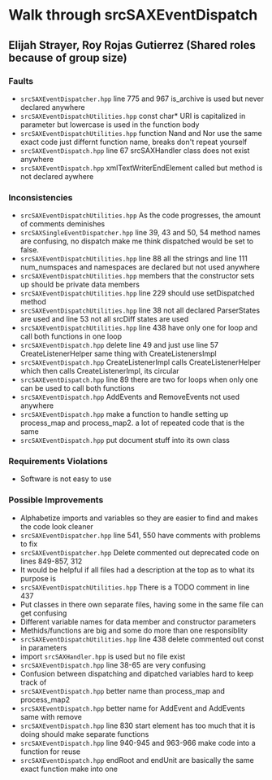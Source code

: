 # Walk through srcSAXEventDispatch
## Elijah Strayer, Roy Rojas Gutierrez (Shared roles because of group size)

### Faults
- ```srcSAXEventDispatcher.hpp``` line 775 and 967 is_archive is used but never declared anywhere
- ```srcSAXEventDispatchUtilities.hpp``` const char* URI is capitalized in parameter but lowercase is 
used in the function body
- ```srcSAXEventDispatchUtilities.hpp``` function Nand and Nor use the same exact code just differnt
function name, breaks don't repeat yourself
- ```srcSAXEventDispatch.hpp``` line 67 srcSAXHandler class does not exist anywhere
- ```srcSAXEventDispatch.hpp``` xmlTextWriterEndElement called but method is not declared aywhere

### Inconsistencies
- ```srcSAXEventDispatchUtilities.hpp``` As the code progresses, the amount of comments deminishes
- ```srcSAXSingleEventDispatcher.hpp``` line 39, 43 and 50, 54 method names are confusing, no dispatch 
 make me think dispatched would be set to false. 
- ```srcSAXEventDispatchUtilities.hpp``` line 88 all the strings and line 111 num_numspaces and namespaces
 are declared but not used anywhere
- ```srcSAXEventDispatchUtilities.hpp``` members that the constructor sets up should be private data members
- ```srcSAXEventDispatchUtilities.hpp``` line 229 should use setDispatched method
- ```srcSAXEventDispatchUtilities.hpp``` line 38 not all declared ParserStates are used and line 53 
not all srcDiff states are used
- ```srcSAXEventDispatchUtilities.hpp``` line 438 have only one for loop and call both functions in one loop
- ```srcSAXEventDispatch.hpp``` delete line 49 and just use line 57 CreateListenerHelper same thing with
CreateListenersImpl
- ```srcSAXEventDispatch.hpp``` CreateListenerImpl calls CreateListenerHelper which then calls CreateListenerImpl, its circular
- ```srcSAXEventDispatch.hpp``` line 89 there are two for loops when only one can be used to call both functions
- ```srcSAXEventDispatch.hpp``` AddEvents and RemoveEvents not used anywhere
- ```srcSAXEventDispatch.hpp``` make a function to handle setting up process_map and process_map2. a lot of repeated code
that is the same
- ```srcSAXEventDispatch.hpp``` put document stuff into its own class
 
### Requirements Violations
- Software is not easy to use

### Possible Improvements
- Alphabetize imports and variables so they are easier to find and makes the code look cleaner
- ```srcSAXEventDispatcher.hpp``` line 541, 550 have comments with problems to fix
- ```srcSAXEventDispatcher.hpp``` Delete commented out deprecated code on lines 849-857, 312
- It would be helpful if all files had a description at the top as to what its purpose is
- ```srcSAXEventDispatchUtilities.hpp``` There is a TODO comment in line 437
- Put classes in there own separate files, having some in the same file can get confusing
- Different variable names for data member and constructor parameters
- Methids/functions are big and some do more than one responsiblity
- ```srcSAXEventDispatchUtilities.hpp``` line 438 delete commented out const in parameters
- import ```srcSAXHandler.hpp``` is used but no file exist
- ```srcSAXEventDispatch.hpp``` line 38-65 are very confusing
- Confusion between dispatching and dipatched variables hard to keep track of
- ```srcSAXEventDispatch.hpp``` better name than process_map and process_map2
- ```srcSAXEventDispatch.hpp``` better name for AddEvent and AddEvents same with remove
- ```srcSAXEventDispatch.hpp``` line 830 start element has too much that it is doing should make separate functions
- ```srcSAXEventDispatch.hpp``` line 940-945 and 963-966 make code into a function for reuse
- ```srcSAXEventDispatch.hpp``` endRoot and endUnit are basically the same exact function make into one

